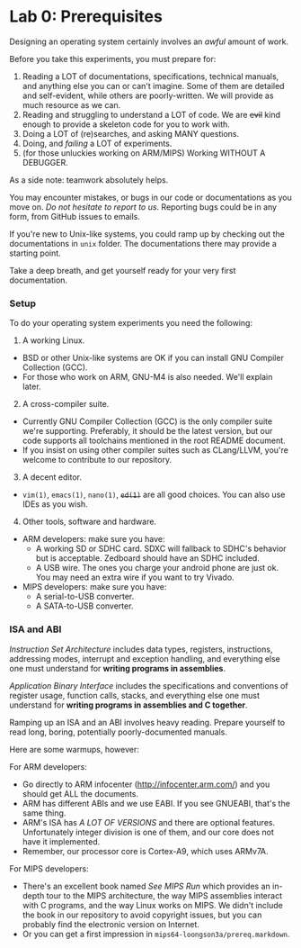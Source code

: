 # Lab 0: Prerequisites

Designing an operating system certainly involves an *awful* amount of work.

Before you take this experiments, you must prepare for:

1. Reading a LOT of documentations, specifications, technical manuals, and
   anything else you can or can't imagine.  Some of them are detailed and
   self-evident, while others are poorly-written.  We will provide as much
   resource as we can.
2. Reading and struggling to understand a LOT of code.  We are
   ~~evil~~ kind enough to provide a skeleton code for you to work with.
3. Doing a LOT of (re)searches, and asking MANY questions.
4. Doing, and *failing* a LOT of experiments.
5. (for those unluckies working on ARM/MIPS) Working WITHOUT A DEBUGGER.

As a side note: teamwork absolutely helps.

You may encounter mistakes, or bugs in our code or documentations as you move
on.  *Do not hesitate to report to us*.  Reporting bugs could be in any form,
from GitHub issues to emails.

If you're new to Unix-like systems, you could ramp up by checking out
the documentations in `unix` folder.  The documentations there may provide
a starting point.

Take a deep breath, and get yourself ready for your very first documentation.

### Setup

To do your operating system experiments you need the following:

1. A working Linux.
  * BSD or other Unix-like systems are OK if you can install GNU Compiler
    Collection (GCC).
  * For those who work on ARM, GNU-M4 is also needed. We'll explain later.
2. A cross-compiler suite.
  * Currently GNU Compiler Collection (GCC) is the only compiler suite
    we're supporting.  Preferably, it should be the latest version, but
    our code supports all toolchains mentioned in the root README document.
  * If you insist on using other compiler suites such as
    CLang/LLVM, you're welcome to contribute to our repository.
3. A decent editor.
  * `vim(1)`, `emacs(1)`, `nano(1)`, ~~`ed(1)`~~ are all good choices.  You
    can also use IDEs as you wish.
4. Other tools, software and hardware.
  * ARM developers: make sure you have:
    + A working SD or SDHC card. SDXC will fallback to SDHC's behavior but is
      acceptable. Zedboard should have an SDHC included.
    + A USB wire. The ones you charge your android phone are just ok. You may
      need an extra wire if you want to try Vivado.
  * MIPS developers: make sure you have:
    + A serial-to-USB converter.
    + A SATA-to-USB converter.

### ISA and ABI

*Instruction Set Architecture* includes data types, registers,
instructions, addressing modes, interrupt and exception handling, and
everything else one must understand for **writing programs in assemblies**.

*Application Binary Interface* includes the specifications and conventions
of register usage, function calls, stacks, and everything else one must
understand for **writing programs in assemblies and C together**.

Ramping up an ISA and an ABI involves heavy reading.  Prepare yourself to
read long, boring, potentially poorly-documented manuals.

Here are some warmups, however:

For ARM developers:
* Go directly to ARM infocenter (http://infocenter.arm.com/) and you should get
  ALL the documents.
* ARM has different ABIs and we use EABI. If you see GNUEABI, that's the
  same thing.
* ARM's ISA has *A LOT OF VERSIONS* and there are optional features.
  Unfortunately integer division is one of them, and our core does not have it
  implemented.
* Remember, our processor core is Cortex-A9, which uses ARMv7A.

For MIPS developers:
* There's an excellent book named *See MIPS Run* which provides an in-depth
  tour to the MIPS architecture, the way MIPS assemblies interact with C
  programs, and the way Linux works on MIPS.  We didn't include the book
  in our repository to avoid copyright issues, but you can probably find
  the electronic version on Internet.
* Or you can get a first impression in `mips64-loongson3a/prereq.markdown`.
